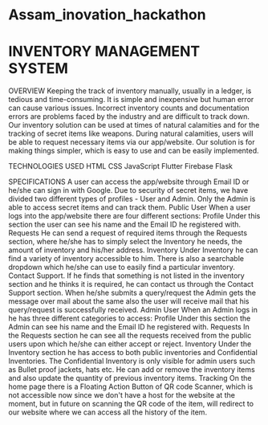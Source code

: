 # Assam_inovation_hackathon

# INVENTORY MANAGEMENT SYSTEM

OVERVIEW
Keeping the track of inventory manually, usually in a ledger, is tedious and time-consuming. It is simple and inexpensive but human error can cause various issues. Incorrect inventory counts and documentation errors are problems faced by the industry and are difficult to track down. Our inventory solution can be used at times of natural calamities and for the tracking of secret items like weapons. During natural calamities, users will be able to request necessary items via our app/website. Our solution is for making things simpler, which is easy to use and can be easily implemented. 

TECHNOLOGIES USED
HTML
CSS
JavaScript
Flutter
Firebase
Flask

SPECIFICATIONS
A user can access the app/website through Email ID or he/she can sign in with Google.
Due to security of secret items, we have divided two different types of profiles - User and Admin. Only the Admin is able to access secret items and can track them.
Public User
When a user logs into the app/website there are four different sections:
Profile
Under this section the user can see his name and the Email ID he registered with.
Requests
He can send a request of required items through the Requests section, where he/she has to simply select the Inventory he needs, the amount of inventory and his/her address.
Inventory
Under Inventory he can find a variety of inventory accessible to him. There is also a searchable dropdown which he/she can use to easily find a particular inventory. 
Contact Support. 
If he finds that something is not listed in the inventory section and he thinks it is required, he can contact us through the Contact Support section. 
When he/she submits a query/request the Admin gets the message over mail about the same also the user will receive mail that his query/request is successfully received.
Admin User
When an Admin logs in he has three different categories to access:
 Profile
Under this section the Admin can see his name and the Email ID he registered with.
 Requests 
In the Requests section he can see all the requests received from the public users upon which he/she can either accept or reject.
 Inventory
 Under the Inventory section he has access to both public inventories and Confidential Inventories. The Confidential Inventory is only visible for admin users such as Bullet proof jackets, hats etc. He can add or remove the inventory items and also update the quantity of previous inventory items.
Tracking
On the home page there is a Floating Action Button of QR code Scanner, which is not accessible now since we don't have a host for the website at the moment, but in future on scanning the QR code of the item, will redirect to our website where we can access all the history of the item. 
